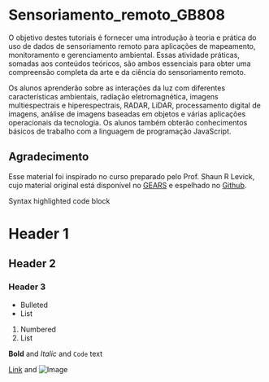 # Sensoriamento_remoto_GB808

O objetivo destes tutoriais é fornecer uma introdução à teoria e prática do uso de dados de sensoriamento remoto para aplicações de mapeamento, monitoramento e gerenciamento ambiental. Essas atividade práticas, somadas aos conteúdos teóricos, são ambos essenciais para obter uma compreensão completa da arte e da ciência do sensoriamento remoto.

Os alunos aprenderão sobre as interações da luz com diferentes características ambientais, radiação eletromagnética, imagens multiespectrais e hiperespectrais, RADAR, LiDAR, processamento digital de imagens, análise de imagens baseadas em objetos e várias aplicações operacionais da tecnologia. Os alunos também obterão conhecimentos básicos de trabalho com a linguagem de programação JavaScript.

## Agradecimento
Esse material foi inspirado no curso preparado pelo Prof. Shaun R Levick, cujo material original está disponível no [GEARS](https://www.geospatialecology.com/) e espelhado no [Github](https://github.com/geospatialeco/GEARS).







Syntax highlighted code block

# Header 1
## Header 2
### Header 3

- Bulleted
- List

1. Numbered
2. List

**Bold** and _Italic_ and `Code` text

[Link](url) and ![Image](src)
